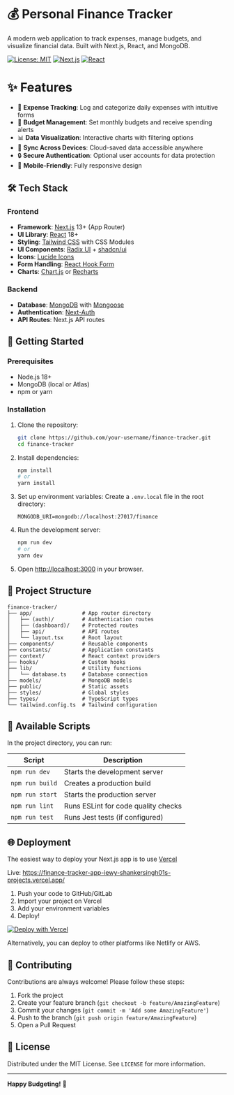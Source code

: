# 💰 Personal Finance Tracker



A modern web application to track expenses, manage budgets, and visualize financial data. Built with Next.js, React, and MongoDB.

[![License: MIT](https://img.shields.io/badge/License-MIT-blue.svg)](https://opensource.org/licenses/MIT)
[![Next.js](https://img.shields.io/badge/Next.js-13+-000000?logo=next.js)](https://nextjs.org/)
[![React](https://img.shields.io/badge/React-18+-61DAFB?logo=react)](https://reactjs.org/)

# ✨ Features

- 📝 **Expense Tracking**: Log and categorize daily expenses with intuitive forms
- 💼 **Budget Management**: Set monthly budgets and receive spending alerts
- 📊 **Data Visualization**: Interactive charts with filtering options
- 🔄 **Sync Across Devices**: Cloud-saved data accessible anywhere
- 🔒 **Secure Authentication**: Optional user accounts for data protection
- 📱 **Mobile-Friendly**: Fully responsive design

## 🛠️ Tech Stack

### Frontend
- **Framework**: [Next.js](https://nextjs.org/) 13+ (App Router)
- **UI Library**: [React](https://reactjs.org/) 18+
- **Styling**: [Tailwind CSS](https://tailwindcss.com/) with CSS Modules
- **UI Components**: [Radix UI](https://www.radix-ui.com/) + [shadcn/ui](https://ui.shadcn.com/)
- **Icons**: [Lucide Icons](https://lucide.dev/)
- **Form Handling**: [React Hook Form](https://react-hook-form.com/)
- **Charts**: [Chart.js](https://www.chartjs.org/) or [Recharts](https://recharts.org/)

### Backend
- **Database**: [MongoDB](https://www.mongodb.com/) with [Mongoose](https://mongoosejs.com/)
- **Authentication**: [Next-Auth](https://next-auth.js.org/)
- **API Routes**: Next.js API routes

## 🚀 Getting Started

### Prerequisites
- Node.js 18+
- MongoDB (local or Atlas)
- npm or yarn

### Installation

1. Clone the repository:
   ```bash
   git clone https://github.com/your-username/finance-tracker.git
   cd finance-tracker
   ```

2. Install dependencies:
   ```bash
   npm install
   # or
   yarn install
   ```

3. Set up environment variables:
   Create a `.env.local` file in the root directory:
   ```env
   MONGODB_URI=mongodb://localhost:27017/finance
   ```

4. Run the development server:
   ```bash
   npm run dev
   # or
   yarn dev
   ```

5. Open [http://localhost:3000](http://localhost:3000) in your browser.

## 📂 Project Structure

```
finance-tracker/
├── app/                # App router directory
│   ├── (auth)/         # Authentication routes
│   ├── (dashboard)/    # Protected routes
│   ├── api/            # API routes
│   └── layout.tsx      # Root layout
├── components/         # Reusable components
├── constants/          # Application constants
├── context/            # React context providers
├── hooks/              # Custom hooks
├── lib/                # Utility functions
│   └── database.ts     # Database connection
├── models/             # MongoDB models
├── public/             # Static assets
├── styles/             # Global styles
├── types/              # TypeScript types
└── tailwind.config.ts  # Tailwind configuration
```

## 📜 Available Scripts

In the project directory, you can run:

| Script          | Description                          |
|-----------------|--------------------------------------|
| `npm run dev`   | Starts the development server        |
| `npm run build` | Creates a production build           |
| `npm run start` | Starts the production server         |
| `npm run lint`  | Runs ESLint for code quality checks  |
| `npm run test`  | Runs Jest tests (if configured)      |

## 🌐 Deployment

The easiest way to deploy your Next.js app is to use [Vercel](https://vercel.com/)

Live: https://finance-tracker-app-iewy-shankersingh01s-projects.vercel.app/

1. Push your code to GitHub/GitLab
2. Import your project on Vercel
3. Add your environment variables
4. Deploy!

[![Deploy with Vercel](https://vercel.com/button)](https://vercel.com/new)

Alternatively, you can deploy to other platforms like Netlify or AWS.

## 🤝 Contributing

Contributions are always welcome! Please follow these steps:

1. Fork the project
2. Create your feature branch (`git checkout -b feature/AmazingFeature`)
3. Commit your changes (`git commit -m 'Add some AmazingFeature'`)
4. Push to the branch (`git push origin feature/AmazingFeature`)
5. Open a Pull Request

## 📄 License

Distributed under the MIT License. See `LICENSE` for more information.

---

**Happy Budgeting!** 💸
